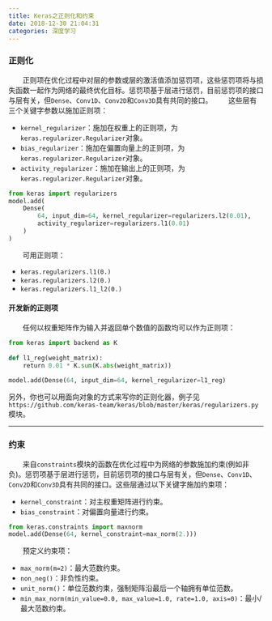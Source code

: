 ```yaml
---
title: Keras之正则化和约束
date: 2018-12-30 21:04:31
categories: 深度学习
---
```

### 正则化

&emsp;&emsp;正则项在优化过程中对层的参数或层的激活值添加惩罚项，这些惩罚项将与损失函数一起作为网络的最终优化目标。惩罚项基于层进行惩罚，目前惩罚项的接口与层有关，但`Dense`、`Conv1D`、`Conv2D`和`Conv3D`具有共同的接口。
&emsp;&emsp;这些层有三个关键字参数以施加正则项：

- `kernel_regularizer`：施加在权重上的正则项，为`keras.regularizer.Regularizer`对象。
- `bias_regularizer`：施加在偏置向量上的正则项，为`keras.regularizer.Regularizer`对象。
- `activity_regularizer`：施加在输出上的正则项，为`keras.regularizer.Regularizer`对象。

``` python
from keras import regularizers
model.add(
    Dense(
        64, input_dim=64, kernel_regularizer=regularizers.l2(0.01),
        activity_regularizer=regularizers.l1(0.01)
    )
)
```

&emsp;&emsp;可用正则项：

- `keras.regularizers.l1(0.)`
- `keras.regularizers.l2(0.)`
- `keras.regularizers.l1_l2(0.)`

#### 开发新的正则项

&emsp;&emsp;任何以权重矩阵作为输入并返回单个数值的函数均可以作为正则项：

``` python
from keras import backend as K
​
def l1_reg(weight_matrix):
    return 0.01 * K.sum(K.abs(weight_matrix))
​
model.add(Dense(64, input_dim=64, kernel_regularizer=l1_reg)
```

另外，你也可以用面向对象的方式来写你的正则化器，例子见`https://github.com/keras-team/keras/blob/master/keras/regularizers.py`模块。

---

### 约束

&emsp;&emsp;来自`constraints`模块的函数在优化过程中为网络的参数施加约束(例如非负)。惩罚项基于层进行惩罚，目前惩罚项的接口与层有关，但`Dense`、`Conv1D`、`Conv2D`和`Conv3D`具有共同的接口。这些层通过以下关键字施加约束项：

- `kernel_constraint`：对主权重矩阵进行约束。
- `bias_constraint`：对偏置向量进行约束。

``` python
from keras.constraints import maxnorm
model.add(Dense(64, kernel_constraint=max_norm(2.)))
```

&emsp;&emsp;预定义约束项：

- `max_norm(m=2)`：最大范数约束。
- `non_neg()`：非负性约束。
- `unit_norm()`：单位范数约束，强制矩阵沿最后一个轴拥有单位范数。
- `min_max_norm(min_value=0.0, max_value=1.0, rate=1.0, axis=0)`：最小/最大范数约束。